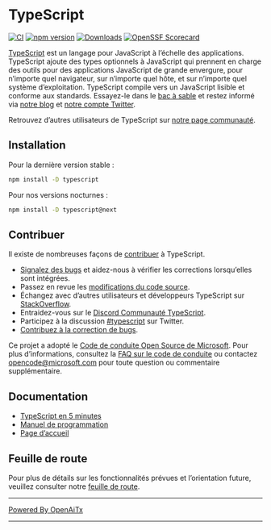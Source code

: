 # TypeScript

[![CI](https://github.com/microsoft/TypeScript/actions/workflows/ci.yml/badge.svg)](https://github.com/microsoft/TypeScript/actions/workflows/ci.yml)
[![npm version](https://badge.fury.io/js/typescript.svg)](https://www.npmjs.com/package/typescript)
[![Downloads](https://img.shields.io/npm/dm/typescript.svg)](https://www.npmjs.com/package/typescript)
[![OpenSSF Scorecard](https://api.securityscorecards.dev/projects/github.com/microsoft/TypeScript/badge)](https://securityscorecards.dev/viewer/?uri=github.com/microsoft/TypeScript)

[TypeScript](https://www.typescriptlang.org/) est un langage pour JavaScript à l’échelle des applications. TypeScript ajoute des types optionnels à JavaScript qui prennent en charge des outils pour des applications JavaScript de grande envergure, pour n’importe quel navigateur, sur n’importe quel hôte, et sur n’importe quel système d’exploitation. TypeScript compile vers un JavaScript lisible et conforme aux standards. Essayez-le dans le [bac à sable](https://www.typescriptlang.org/play/) et restez informé via [notre blog](https://blogs.msdn.microsoft.com/typescript) et [notre compte Twitter](https://twitter.com/typescript).

Retrouvez d’autres utilisateurs de TypeScript sur [notre page communauté](https://www.typescriptlang.org/community/).

## Installation

Pour la dernière version stable :

```bash
npm install -D typescript
```

Pour nos versions nocturnes :

```bash
npm install -D typescript@next
```

## Contribuer

Il existe de nombreuses façons de [contribuer](https://github.com/microsoft/TypeScript/blob/main/CONTRIBUTING.md) à TypeScript.
* [Signalez des bugs](https://github.com/microsoft/TypeScript/issues) et aidez-nous à vérifier les corrections lorsqu’elles sont intégrées.
* Passez en revue les [modifications du code source](https://github.com/microsoft/TypeScript/pulls).
* Échangez avec d’autres utilisateurs et développeurs TypeScript sur [StackOverflow](https://stackoverflow.com/questions/tagged/typescript).
* Entraidez-vous sur le [Discord Communauté TypeScript](https://discord.gg/typescript).
* Participez à la discussion [#typescript](https://twitter.com/search?q=%23TypeScript) sur Twitter.
* [Contribuez à la correction de bugs](https://github.com/microsoft/TypeScript/blob/main/CONTRIBUTING.md).

Ce projet a adopté le [Code de conduite Open Source de Microsoft](https://opensource.microsoft.com/codeofconduct/). Pour plus d’informations, consultez la [FAQ sur le code de conduite](https://opensource.microsoft.com/codeofconduct/faq/) ou contactez [opencode@microsoft.com](mailto:opencode@microsoft.com)
pour toute question ou commentaire supplémentaire.

## Documentation

*  [TypeScript en 5 minutes](https://www.typescriptlang.org/docs/handbook/typescript-in-5-minutes.html)
*  [Manuel de programmation](https://www.typescriptlang.org/docs/handbook/intro.html)
*  [Page d’accueil](https://www.typescriptlang.org/)

## Feuille de route

Pour plus de détails sur les fonctionnalités prévues et l’orientation future, veuillez consulter notre [feuille de route](https://github.com/microsoft/TypeScript/wiki/Roadmap).

---

[Powered By OpenAiTx](https://github.com/OpenAiTx/OpenAiTx)

---
